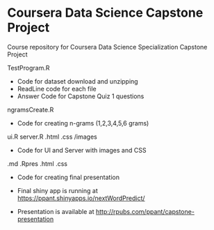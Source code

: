 # Coursera Data Science Capstone Project
Course repository for Coursera Data Science Specialization Capstone Project

TestProgram.R
* Code for dataset download and unzipping
* ReadLine code for each file
* Answer Code for Capstone Quiz 1 questions

ngramsCreate.R
* Code for creating n-grams (1,2,3,4,5,6 grams)

ui.R server.R .html .css /images
* Code for UI and Server with images and CSS

.md .Rpres .html .css
* Code for creating final presentation 

* Final shiny app is running at https://ppant.shinyapps.io/nextWordPredict/

* Presentation is available at http://rpubs.com/ppant/capstone-presentation
